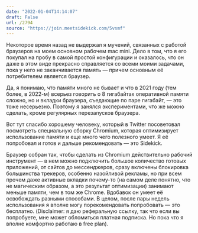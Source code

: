 ```yaml
---
date: "2022-01-04T14:14:07"
draft: False
url: /2794
source: "https://join.meetsidekick.com/5vsmf"
---
```


Некоторое время назад не выдержал я мучений, связанных с работой браузеров на моем основном рабочем mac mini. Дело в том, что я его покупал на пробу в самой простой конфигурации и оказалось, что он даже в этом виде прекрасно справляется со всеми моими задачами, пока у него не заканчивается память — причем основным её потребителем является браузер.

Да, я понимаю, что памяти много не бывает и что в 2021 году (тем более, в 2022-м) всерьез говорить о 8 гигабайтах оперативной памяти сложно, но и вкладки браузера, съедающие по паре гигабайт, — это тоже несерьезно. Поэтому я занялся экспериментами, что же можно сделать, кроме регулярных перезапусков браузера. 

Вот тут спасибо хорошему человеку, который в Twitter посоветовал посмотреть специальную сборку Chromium, которая оптимизирует использование памяти и еще много чего полезного умеет. Я её попробовал и готов и дальше рекомендовать — это Sidekick. 

Браузер собран так, чтобы сделать из Chromium действительно рабочий инструмент — в нем можно подключить большое количество готовых приложений, от сайтов до мессенджеров, сразу включены блокировка большинства трекеров, особенно назойливой рекламы, но при всем прочем даже активные вкладки почему-то (на самом деле понятно, что не магическим образом, а это результат оптимизации) занимают меньше памяти, чем в том же Chrome. Вдобавок он умеет её освобождать разными способами. В целом, после пары недель использования я вполне могу порекомендовать попробовать — это бесплатно.
(Disclaimer: я даю реферальную ссылку, так что если вы попробуете, мне может обломиться платная подписка. Но пока что я вполне комфортно работаю в free plan).
